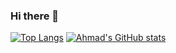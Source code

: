 ### Hi there 👋

[![Top Langs](https://github-readme-stats.vercel.app/api/top-langs/?username=AhmadAbuyahya&theme=dark&show_icons=true)](https://github.com/AhmadAbuyahya)
[![Ahmad's GitHub stats](https://github-readme-stats.vercel.app/api?username=AhmadAbuyahya&theme=dark&show_icons=true)](https://github.com/AhmadAbuyahya)

<!--
**AhmadAbuyahya/AhmadAbuyahya** is a ✨ _special_ ✨ repository because its `README.md` (this file) appears on your GitHub profile.

Here are some ideas to get you started:

- 🔭 I’m currently working on ...
- 🌱 I’m currently learning ...
- 👯 I’m looking to collaborate on ...
- 🤔 I’m looking for help with ...
- 💬 Ask me about ...
- 📫 How to reach me: ...
- 😄 Pronouns: ...
- ⚡ Fun fact: ...
-->
